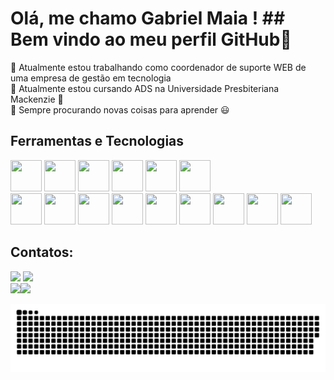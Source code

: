 # Olá, me chamo Gabriel Maia ! ## Bem vindo ao meu perfil GitHub👋
🔭 Atualmente estou trabalhando como coordenador de suporte WEB de uma empresa de gestão em tecnologia<br>
🔴 Atualmente estou cursando ADS na Universidade Presbiteriana Mackenzie 📍<br>
🔶 Sempre procurando novas coisas para aprender 😃<br>

## Ferramentas e Tecnologias
<a><img src="https://cdn.jsdelivr.net/gh/devicons/devicon/icons/angularjs/angularjs-original.svg" width=50 height=50 /></a>
<a><img src="https://cdn.jsdelivr.net/gh/devicons/devicon/icons/azure/azure-original.svg" width=50 height=50 /></a>
<a><img src="https://cdn.jsdelivr.net/gh/devicons/devicon/icons/bitbucket/bitbucket-original-wordmark.svg" width=50 height=50 /></a>
<a><img src="https://cdn.jsdelivr.net/gh/devicons/devicon/icons/csharp/csharp-original.svg" width=50 height=50 /></a>
<a><img src="https://cdn.jsdelivr.net/gh/devicons/devicon/icons/dot-net/dot-net-plain-wordmark.svg" width=50 height=50 /></a>
<a><img src="https://cdn.jsdelivr.net/gh/devicons/devicon/icons/git/git-original-wordmark.svg" width=50 height=50 /></a>         
<a><img src="https://cdn.jsdelivr.net/gh/devicons/devicon/icons/github/github-original-wordmark.svg" width=50 height=50 /></a>
<a><img src="https://cdn.jsdelivr.net/gh/devicons/devicon/icons/html5/html5-original-wordmark.svg" width=50 height=50 /></a>
<a><img src="https://cdn.jsdelivr.net/gh/devicons/devicon/icons/javascript/javascript-original.svg" width=50 height=50 /></a>
<a><img src="https://cdn.jsdelivr.net/gh/devicons/devicon/icons/linkedin/linkedin-original-wordmark.svg" width=50 height=50 /></a>
<a><img src="https://cdn.jsdelivr.net/gh/devicons/devicon/icons/moodle/moodle-original-wordmark.svg" width=50 height=50 /></a>
<a><img src="https://cdn.jsdelivr.net/gh/devicons/devicon/icons/nodejs/nodejs-original-wordmark.svg" width=50 height=50 /></a>
<a><img src="https://cdn.jsdelivr.net/gh/devicons/devicon/icons/typescript/typescript-original.svg" width=50 height=50 /></a>
<a><img src="https://cdn.jsdelivr.net/gh/devicons/devicon/icons/visualstudio/visualstudio-plain.svg" width=50 height=50 /></a>
<a><img src="https://cdn.jsdelivr.net/gh/devicons/devicon/icons/vscode/vscode-original.svg" width=50 height=50 /></a>

## Contatos:
<div><a href="https://instagram.com/maaia_a" target="_blank"><img src="https://img.shields.io/badge/-Instagram-%23E4405F?style=for-the-badge&logo=instagram&logoColor=white" target="_blank"></a>
<a href="https://www.linkedin.com/in/gabriel-maia-a37b68212" target="_blank"><img src="https://img.shields.io/badge/-LinkedIn-%230077B5?style=for-the-badge&logo=linkedin&logoColor=white" target="_blank"></a> </div>
<div><a href="https://github.com/MaiaQG"><img height="180em" src="https://github-readme-stats.vercel.app/api/top-langs/?username=MaiaQG&layout=compact&langs_count=7&theme=dracula"/><img height="180em" src="https://github-readme-stats.vercel.app/api?username=MaiaQG&show_icons=true&theme=dracula&include_all_commits=true&count_private=true"/></div>

![Snake animation](https://github.com/MaiaQG/MaiaQG/blob/output/github-contribution-grid-snake.svg)
